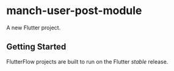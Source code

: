 # manch-user-post-module

A new Flutter project.

## Getting Started

FlutterFlow projects are built to run on the Flutter _stable_ release.
